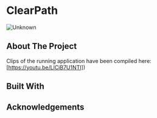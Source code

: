 # ClearPath

![Unknown](https://github.com/user-attachments/assets/a183d7ec-b378-404c-8034-9205a2a89edb)


## About The Project

Clips of the running application have been compiled here: [https://youtu.be/LlCiB7U1NTI])

## Built With 

## Acknowledgements 

<!-- MARKDOWN LINKS & IMAGES -->
